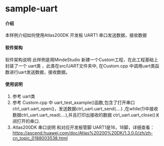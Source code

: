 # sample-uart

#### 介绍
本样例介绍如何使用Atlas200DK 开发板 UART1 串口发送数据，接收数据

#### 软件架构
软件架构说明
此样例是用MindeStudio 新建一个Custom工程，在此工程基础上封装了一个 uart类 ，此类在src/UART文件夹中, 在Custom.cpp 中调用uart类函数进行uart发送数据，接收数据。

 
#### 使用说明

1.  参考 uart类 
2.  参考 Custom.cpp 中 uart_test_axample()函数,包含了打开串口 ctrl_uart.uart_open()，发送数据ctrl_uart.uart_send(....)    ,在while(1)中接收数据ctrl_uart.uart_read(....),并且打印出接收的数据 ctrl_uart.uart_close()关闭打开的串口.
3.  Atlas200DK 串口说明 和对应开发板管脚 UART1是16，18脚，详细查看：
    https://ascend.huawei.com/doc/Atlas%20200%20DK/1.3.0.0/zh/zh-cn_topic_0188003538.html

